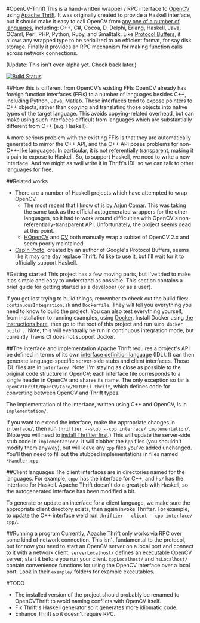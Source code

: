 #OpenCV-Thrift
This is a hand-written wrapper / RPC interface to [OpenCV](https://github.com/Itseez/opencv) using [Apache Thrift](https://github.com/apache/thrift).
It was originally created to provide a Haskell interface, but it should make it easy to call OpenCV from [any one of a number of languages](http://thrift.apache.org/docs/features/), including: C++, C#, Cocoa, D, Delphi, Erlang, Haskell, Java, OCaml, Perl, PHP, Python, Ruby, and Smalltalk.
Like [Protocol Buffers](https://developers.google.com/protocol-buffers/), it allows any wrapped type to be serialized to an efficient format, for say disk storage.
Finally it provides an RPC mechanism for making function calls across network connections.

(Update: This isn't even alpha yet. Check back later.)

[![Build Status](https://drone.io/github.com/emchristiansen/opencv-thrift/status.png)](https://drone.io/github.com/emchristiansen/opencv-thrift/latest)
<!--[![Build Status](https://travis-ci.org/emchristiansen/opencv-thrift.png)](https://travis-ci.org/emchristiansen/opencv-thrift)-->

##How this is different from OpenCV's existing FFIs
OpenCV already has foreign function interfaces (FFIs) to a number of languages besides C++, including Python, Java, Matlab.
These interfaces tend to expose pointers to C++ objects, rather than copying and translating those objects into native types of the target language.
This avoids copying-related overhead, but can make using such interfaces difficult from languages which are substantially different from C++ (e.g. Haskell).

A more serious problem with the existing FFIs is that they are automatically generated to mirror the C++ API, and the C++ API poses problems for non-C++-like languages.
In particular, it is not [referentially transparent](http://en.wikipedia.org/wiki/Referential_transparency_\(computer_science\)), making it a pain to expose to Haskell.
So, to support Haskell, we need to write a new interface.
And we might as well write it in Thrift's IDL so we can talk to other languages for free.

##Related works

  * There are a number of Haskell projects which have attempted to wrap OpenCV.
    * The most recent that I know of is [by](https://github.com/arjuncomar/revelation) [Arjun](https://github.com/arjuncomar/opencv-raw) [Comar](https://github.com/arjuncomar/opencv).
This was taking the same tack as the official autogenerated wrappers for the other languages, so it had to work around difficulties with OpenCV's non-referentially-transparent API.
Unfortunately, the project seems dead at this point.
    * [HOpenCV](http://hackage.haskell.org/package/HOpenCV) and [CV](http://hackage.haskell.org/package/CV) both manually wrap a subset of OpenCV 2.x and seem poorly maintained.
  * [Cap'n Proto](http://kentonv.github.io/capnproto/capnp-tool.html), created by an author of Google's Protocol Buffers, seems like it may one day replace Thrift.
I'd like to use it, but I'll wait for it to officially support Haskell.

#Getting started
This project has a few moving parts, but I've tried to make it as simple and easy to understand as possible.
This section contains a brief guide for getting started as a developer (or as a user).

If you get lost trying to build things, remember to check out the build files: `continuousIntegration.sh` and `Dockerfile`.
They will tell you everything you need to know to build the project.
You can also test everything yourself, from installation to running examples, using [Docker](https://www.docker.io/).
Install Docker using [the instructions here](https://www.docker.io/gettingstarted/), then go to the root of this project and run `sudo docker build .`.
Note, this will eventually be run in continuous integration mode, but currently Travis CI does not support Docker.

##The interface and implementation
Apache Thrift requires a project's API be defined in terms of its own [interface definition language](http://thrift.apache.org/docs/idl/) (IDL).
It can then generate language-specific server-side stubs and client interfaces.
Those IDL files are in `interface/`.
Note: I'm staying as close as possible to the original code structure in OpenCV; each interface file corresponds to a single header in OpenCV and shares its name.
The only exception so far is `OpenCVThrift/OpenCV/Core/MatUtil.thrift`, which defines code for converting between OpenCV and Thrift types.

The implementation of the interface, written using C++ and OpenCV, is in `implementation/`.

If you want to extend the interface, make the appropriate changes in `interface/`, then run `thriftier --stub --cpp interface/ implementation/`.
(Note you will need to [install Thriftier first](https://github.com/emchristiansen/thriftier).)
This will update the server-side stub code in `implementation/`.
It will clobber the `hpp` files (you shouldn't modify them anyway), but will leave any `cpp` files you've added unchanged.
You'll then need to fill out the stubbed implementations in files named `*Handler.cpp`.

##Client languages
The client interfaces are in directories named for the languages.
For example, `cpp/` has the interface for C++, and `hs/` has the interface for Haskell.
Apache Thrift doesn't do a great job with Haskell, so the autogenerated interface has been modified a bit.

To generate or update an interface for a client language, we make sure the appropriate client directory exists, then again invoke Thrifter.
For example, to update the C++ interface we'd run `thriftier --client --cpp interface/ cpp/`.

##Running a program
Currently, Apache Thrift only works via RPC over some kind of network connection.
This isn't fundamental to the protocol, but for now you need to start an OpenCV server on a local port and connect to it with a network client.
`serverLocalhost/` defines an executable OpenCV server; start it before you run your client.
`cppLocalhost/` and `hsLocalhost/` contain convenience functions for using the OpenCV interface over a local port.
Look in their `example/` folders for example executables.

#TODO

  * The installed version of the project should probably be renamed to OpenCVThrift to avoid naming conflicts with OpenCV itself.
  * Fix Thrift's Haskell generator so it generates more idiomatic code.
  * Enhance Thrift so it doesn't require RPC.
